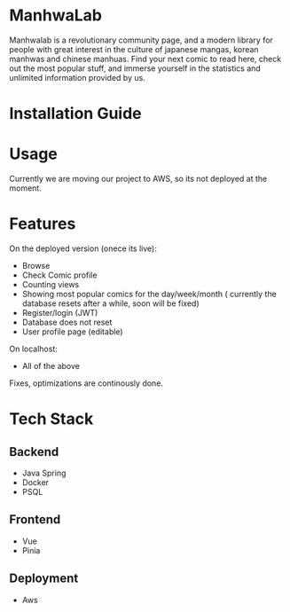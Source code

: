 # ManhwaLab
Manhwalab is a revolutionary community page, and a modern library for people with great interest in the culture of japanese mangas, korean manhwas and chinese manhuas. Find your next comic to read here, check out the most popular stuff, and immerse yourself in the statistics and unlimited information provided by us.

# Installation Guide

# Usage
Currently we are moving our project to AWS, so its not deployed at the moment.

# Features

On the deployed version (onece its live):
- Browse
- Check Comic profile
- Counting views
- Showing most popular comics for the day/week/month ( currently the database resets after a while, soon will be fixed)
- Register/login (JWT)
- Database does not reset
- User profile page (editable)

On localhost:
- All of the above

Fixes, optimizations are continously done.


# Tech Stack

## Backend
- Java Spring
- Docker
- PSQL

## Frontend
- Vue
- Pinia

## Deployment
- Aws
